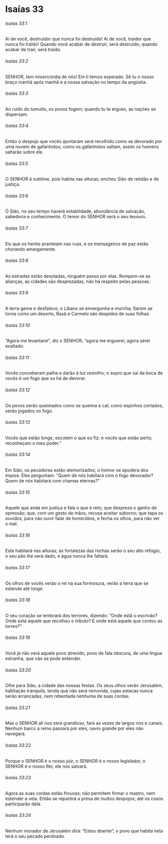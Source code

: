 # Isaías 33

###### Isaías 33:1

Ai de você, destruidor que nunca foi destruído! Ai de você, traidor que nunca foi traído! Quando você acabar de destruir, será destruído; quando acabar de trair, será traído.

###### Isaías 33:2

SENHOR, tem misericórdia de nós! Em ti temos esperado. Sê tu o nosso braço manhã após manhã e a nossa salvação no tempo da angústia.

###### Isaías 33:3

Ao ruído do tumulto, os povos fogem; quando tu te ergues, as nações se dispersam.

###### Isaías 33:4

Então o despojo que vocês ajuntaram será recolhido como se devorado por uma nuvem de gafanhotos; como os gafanhotos saltam, assim os homens saltarão sobre ele.

###### Isaías 33:5

O SENHOR é sublime, pois habita nas alturas; encheu Sião de retidão e de justiça.

###### Isaías 33:6

Ó Sião, no seu tempo haverá estabilidade, abundância de salvação, sabedoria e conhecimento. O temor do SENHOR será o seu tesouro.

###### Isaías 33:7

Eis que os heróis pranteiam nas ruas, e os mensageiros de paz estão chorando amargamente.

###### Isaías 33:8

As estradas estão desoladas, ninguém passa por elas. Rompem-se as alianças, as cidades são desprezadas, não há respeito pelas pessoas.

###### Isaías 33:9

A terra geme e desfalece; o Líbano se envergonha e murcha; Sarom se torna como um deserto, Basã e Carmelo são despidos de suas folhas.

###### Isaías 33:10

“Agora me levantarei”, diz o SENHOR; “agora me erguerei; agora serei exaltado.

###### Isaías 33:11

Vocês conceberam palha e darão à luz restolho; o sopro que sai da boca de vocês é um fogo que os há de devorar.

###### Isaías 33:12

Os povos serão queimados como se queima a cal; como espinhos cortados, serão jogados no fogo.

###### Isaías 33:13

Vocês que estão longe, escutem o que eu fiz; e vocês que estão perto, reconheçam o meu poder.”

###### Isaías 33:14

Em Sião, os pecadores estão atemorizados; o tremor se apodera dos ímpios. Eles perguntam: “Quem de nós habitará com o fogo devorador? Quem de nós habitará com chamas eternas?”

###### Isaías 33:15

Aquele que anda em justiça e fala o que é reto; que despreza o ganho de opressão; que, com um gesto de mãos, recusa aceitar suborno; que tapa os ouvidos, para não ouvir falar de homicídios, e fecha os olhos, para não ver o mal.

###### Isaías 33:16

Este habitará nas alturas; as fortalezas das rochas serão o seu alto refúgio, o seu pão lhe será dado, e água nunca lhe faltará.

###### Isaías 33:17

Os olhos de vocês verão o rei na sua formosura, verão a terra que se estende até longe.

###### Isaías 33:18

O seu coração se lembrará dos terrores, dizendo: “Onde está o escrivão? Onde está aquele que recolheu o tributo? E onde está aquele que contou as torres?”

###### Isaías 33:19

Você já não verá aquele povo atrevido, povo de fala obscura, de uma língua estranha, que não se pode entender.

###### Isaías 33:20

Olhe para Sião, a cidade das nossas festas. Os seus olhos verão Jerusalém, habitação tranquila, tenda que não será removida, cujas estacas nunca serão arrancadas, nem rebentada nenhuma de suas cordas.

###### Isaías 33:21

Mas o SENHOR ali nos será grandioso, fará as vezes de largos rios e canais. Nenhum barco a remo passará por eles, navio grande por eles não navegará.

###### Isaías 33:22

Porque o SENHOR é o nosso juiz, o SENHOR é o nosso legislador, o SENHOR é o nosso Rei; ele nos salvará.

###### Isaías 33:23

Agora as suas cordas estão frouxas; não permitem firmar o mastro, nem estender a vela. Então se repartirá a presa de muitos despojos; até os coxos participarão dela.

###### Isaías 33:24

Nenhum morador de Jerusalém dirá: “Estou doente”; o povo que habita nela terá o seu pecado perdoado.


